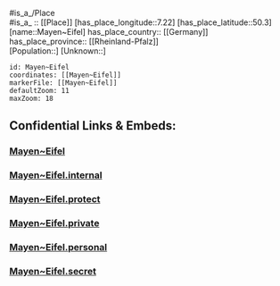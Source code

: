 ﻿---
location: [50.3,7.22] 
mapzoom: [7,12] 
mapmarker: city 
type: City
tags:
- geo/City


SpocWebEntityId: 32358
isDeleted: false
confidential: public

---
#is_a_/Place  
#is_a_ :: [[Place]] 
[has_place_longitude::7.22] 
[has_place_latitude::50.3] 
[name::Mayen~Eifel] 
has_place_country:: [[Germany]]  
has_place_province:: [[Rheinland-Pfalz]]  
[Population::] 
[Unknown::] 


```leaflet
id: Mayen~Eifel
coordinates: [[Mayen~Eifel]] 
markerFile: [[Mayen~Eifel]] 
defaultZoom: 11 
maxZoom: 18
```


## Confidential Links & Embeds: 

### [Mayen~Eifel](/_public/Earth/Continent/Europe/Europe~Central/Germany/Germany~West/Rheinland-Pfalz/counties~RP/Mayen-Koblenz/cities~Mayen-Koblenz/Mayen/City/Mayen~Eifel.md) 

### [Mayen~Eifel.internal](/_internal/Earth/Continent/Europe/Europe~Central/Germany/Germany~West/Rheinland-Pfalz/counties~RP/Mayen-Koblenz/cities~Mayen-Koblenz/Mayen/City/Mayen~Eifel.internal.md) 

### [Mayen~Eifel.protect](/_protect/Earth/Continent/Europe/Europe~Central/Germany/Germany~West/Rheinland-Pfalz/counties~RP/Mayen-Koblenz/cities~Mayen-Koblenz/Mayen/City/Mayen~Eifel.protect.md) 

### [Mayen~Eifel.private](/_private/Earth/Continent/Europe/Europe~Central/Germany/Germany~West/Rheinland-Pfalz/counties~RP/Mayen-Koblenz/cities~Mayen-Koblenz/Mayen/City/Mayen~Eifel.private.md) 

### [Mayen~Eifel.personal](/_personal/Earth/Continent/Europe/Europe~Central/Germany/Germany~West/Rheinland-Pfalz/counties~RP/Mayen-Koblenz/cities~Mayen-Koblenz/Mayen/City/Mayen~Eifel.personal.md) 

### [Mayen~Eifel.secret](/_secret/Earth/Continent/Europe/Europe~Central/Germany/Germany~West/Rheinland-Pfalz/counties~RP/Mayen-Koblenz/cities~Mayen-Koblenz/Mayen/City/Mayen~Eifel.secret.md) 
